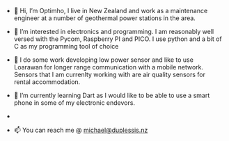 - 👋 Hi, I’m Optimho, I live  in New Zealand and work as a maintenance engineer at a number  of geothermal power stations in the area.
- 👀 I’m interested in electronics and programming. I am reasonably well versed with the Pycom, Raspberry PI and PICO. I use python and a bit of C as my programming tool of choice  
- 👀 I do some work developing low power sensor and like to use Loarawan for longer range communication with a mobile network. Sensors that I am currenlty working with are air quality sensors for rental accommodation.

- 👀 I’m currently learning Dart as I would like to be able to use a smart phone in some of my electronic endevors.
-
- 📫 You can reach me @ michael@duplessis.nz

